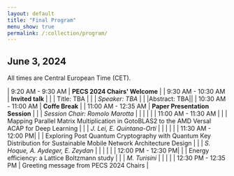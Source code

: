 ```yaml
---
layout: default
title: "Final Program"
menu_show: true
permalink: /:collection/program/
---
```





## June 3, 2024

All times are Central European Time (CET).

| 9:20 AM - 9:30 AM | **PECS 2024 Chairs' Welcome** |
| 9:30 AM - 10:30 AM | **Invited talk** |
| | Title: TBA |
| | *Speaker: TBA* |
| |Abstract: TBA||
| 10:30 AM - 11:00 AM | **Coffe Break** |
| 11:00 AM - 12:35 AM | **Paper Presentation Session** |
| | *Session Chair: Romolo Marotta* |
| | |
| | 11:00 AM - 11:30 AM |
| | Mapping Parallel Matrix Multiplication in GotoBLAS2 to the AMD Versal ACAP for Deep Learning |
| | *J. Lei, E. Quintana-Ortí* |
| | |
| | 11:30  AM - 12:00 PM|
| | Exploring Post Quantum Cryptography with Quantum Key Distribution for Sustainable Mobile Network Architecture Design |
| | *S. Hoque, A. Aydeger, E. Zeydan* |
| | |
| | 12:00 PM - 12:30 PM|
| | Energy efficiency: a Lattice Boltzmann study |
| | *M. Turisini* |
| | |
| 12:30 PM - 12:35 PM | Greeting message from PECS 2024 Chairs |



